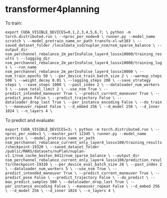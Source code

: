 # transformer4planning

To train:

`
export CUDA_VISIBLE_DEVICES=0,1,2,3,4,5,6,7; \
python -m torch.distributed.run \
--nproc_per_node=8 \
runner.py --model_name scratch \
--model_pretrain_name_or_path transfo-xl-wt103 \
--saved_dataset_folder /localdata_ssd/nuplan_nsm/nsm_sparse_balance \
--output_dir nsm_perchannel_rebalance_2m_perInsFalse_layer4_lossx10000/training_results \
--logging_dir nsm_perchannel_rebalance_2m_perInsFalse_layer4_lossx10000/training_logs \
--run_name nsm_perchannel_rebalance_2m_perInsFalse_layer4_lossx10000 \
--num_train_epochs 50 \
--per_device_train_batch_size 2 \
--warmup_steps 500 \
--weight_decay 0.01 \
--logging_steps 200 \
--save_strategy steps \
--save_steps 1000 \
--past_index 2 \
--dataloader_num_workers 5 \
--save_total_limit 2 \
--use_nsm True \
--predict_intended_maneuver True \
--predict_current_maneuver True \
--predict_pose False \
--predict_trajectory False \
--dataloader_drop_last True \
--per_instance_encoding False \
--do_train \
--maneuver_repeat False \
--d_embed 256 \
--d_model 256 \
--d_inner 1024 \
--n_layers 4 \
`



To predict and evaluate:

`
export CUDA_VISIBLE_DEVICES=3; \
python -m torch.distributed.run \
--nproc_per_node=1 \
--master_port 12345 \
runner.py --model_name pretrain \
--model_pretrain_name_or_path nsm_perchannel_rebalance_current_only_layer4_lossx100/training_results/checkpoint-19320 \
--saved_dataset_folder /public/MARS/datasets/nuPlan/nuplan-v1.1/nsm_cache_boston_0412/nsm_sparse_balance \
--output_dir nsm_perchannel_rebalance_current_only_layer4_lossx100/prediction_results/checkpoint-19320 \
--per_device_eval_batch_size 20 \
--past_index 2 \
--dataloader_num_workers 5 \
--use_nsm True \
--predict_intended_maneuver True \
--predict_current_maneuver True \
--predict_pose False \
--predict_trajectory False \
--do_predict \
--max_predict_samples 500 \
--dataloader_drop_last True \
--per_instance_encoding False \
--maneuver_repeat False \
--d_embed 256 \
--d_model 256 \
--d_inner 1024 \
--n_layers 4 \
`

